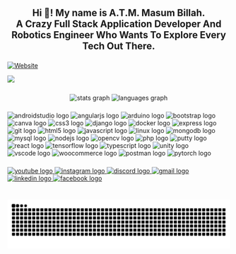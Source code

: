 <h2 align="center">Hi 👋! My name is A.T.M. Masum Billah. <br>A Crazy Full Stack Application Developer And Robotics Engineer Who Wants To Explore Every Tech Out There.</h2>

###

[![Website](https://img.shields.io/website?label=mbmishu.github.io&style=plastic&url=https%3A%2F%2Fmbmishu.github.io%2F)](https://mbmishu.github.io/#/)

<div align="left">
  <img src="https://visitor-badge.laobi.icu/badge?page_id=MBMishu.MBMishu&left_color=darkslateblue&left_text=Profile%20Views"  />
</div>

###

<div align="center">
  <img src="https://github-readme-stats.vercel.app/api?username=MBMishu&hide_title=false&hide_rank=false&show_icons=true&include_all_commits=true&count_private=true&disable_animations=false&theme=dracula&locale=en&hide_border=false" height="150" alt="stats graph"  />
  <img src="https://github-readme-stats.vercel.app/api/top-langs?username=MBMishu&locale=en&hide_title=false&layout=compact&card_width=320&langs_count=5&theme=dracula&hide_border=false" height="150" alt="languages graph"  />
</div>

###

<div align="left">
  <img src="https://cdn.jsdelivr.net/gh/devicons/devicon/icons/androidstudio/androidstudio-original.svg" height="30" alt="androidstudio logo" width="36" />
  
  <img src="https://cdn.jsdelivr.net/gh/devicons/devicon/icons/angularjs/angularjs-original.svg" height="30" alt="angularjs logo" width="36" />
  
  <img src="https://cdn.jsdelivr.net/gh/devicons/devicon/icons/arduino/arduino-original.svg" height="30" alt="arduino logo" width="36" />
  
  <img src="https://cdn.jsdelivr.net/gh/devicons/devicon/icons/bootstrap/bootstrap-original.svg" height="30" alt="bootstrap logo"  width="36"/>
  
  <img src="https://cdn.jsdelivr.net/gh/devicons/devicon/icons/canva/canva-original.svg" height="30" alt="canva logo" width="36" />
  
  <img src="https://cdn.jsdelivr.net/gh/devicons/devicon/icons/css3/css3-original.svg" height="30" alt="css3 logo" width="36" />
  
  <img src="https://cdn.jsdelivr.net/gh/devicons/devicon/icons/django/django-plain.svg" height="30" alt="django logo" width="36" />
  
  <img src="https://cdn.jsdelivr.net/gh/devicons/devicon/icons/docker/docker-original.svg" height="30" alt="docker logo" width="36" />
  
  <img src="https://cdn.jsdelivr.net/gh/devicons/devicon/icons/express/express-original.svg" height="30" alt="express logo" width="36" />
  
  <img src="https://cdn.jsdelivr.net/gh/devicons/devicon/icons/git/git-original.svg" height="30" alt="git logo" width="36"  />
  
  <img src="https://cdn.jsdelivr.net/gh/devicons/devicon/icons/html5/html5-original.svg" height="30" alt="html5 logo" width="36" />
  
  <img src="https://cdn.jsdelivr.net/gh/devicons/devicon/icons/javascript/javascript-original.svg" height="30" alt="javascript logo" width="36" />
  
  <img src="https://cdn.jsdelivr.net/gh/devicons/devicon/icons/linux/linux-original.svg" height="30" alt="linux logo" width="36" />
  
  <img src="https://cdn.jsdelivr.net/gh/devicons/devicon/icons/mongodb/mongodb-original.svg" height="30" alt="mongodb logo" width="36" />
  
  <img src="https://cdn.jsdelivr.net/gh/devicons/devicon/icons/mysql/mysql-original.svg" height="30" alt="mysql logo" width="36" />
  
  <img src="https://cdn.jsdelivr.net/gh/devicons/devicon/icons/nodejs/nodejs-original.svg" height="30" alt="nodejs logo" width="36" />
  
  <img src="https://cdn.jsdelivr.net/gh/devicons/devicon/icons/opencv/opencv-original.svg" height="30" alt="opencv logo" width="36" />
  
  <img src="https://cdn.jsdelivr.net/gh/devicons/devicon/icons/php/php-original.svg" height="30" alt="php logo" width="36" />
  
  <img src="https://cdn.jsdelivr.net/gh/devicons/devicon/icons/putty/putty-original.svg" height="30" alt="putty logo" width="36" />
  
  <img src="https://cdn.jsdelivr.net/gh/devicons/devicon/icons/react/react-original.svg" height="30" alt="react logo" width="36" />
  
  <img src="https://cdn.jsdelivr.net/gh/devicons/devicon/icons/tensorflow/tensorflow-original.svg" height="30" alt="tensorflow logo" width="36" />
  
  <img src="https://cdn.jsdelivr.net/gh/devicons/devicon/icons/typescript/typescript-original.svg" height="30" alt="typescript logo" width="36" />
  
  <img src="https://cdn.jsdelivr.net/gh/devicons/devicon/icons/unity/unity-original.svg" height="30" alt="unity logo" width="36" />
  
  <img src="https://cdn.jsdelivr.net/gh/devicons/devicon/icons/vscode/vscode-original.svg" height="30" alt="vscode logo" width="36" />
  
  <img src="https://cdn.jsdelivr.net/gh/devicons/devicon/icons/woocommerce/woocommerce-original.svg" height="30" alt="woocommerce logo" width="36" />
  
  <img src="https://cdn.simpleicons.org/postman/FF6C37" height="30" alt="postman logo" width="36" />
  
  <img src="https://cdn.jsdelivr.net/gh/devicons/devicon/icons/pytorch/pytorch-original.svg" height="30" alt="pytorch logo" width="36" />
</div>

###

<div align="left">
  <a href="https://www.youtube.com/c/masumbillahmishu" target="_blank">
    <img src="https://img.shields.io/static/v1?message=Youtube&logo=youtube&label=&color=FF0000&logoColor=white&labelColor=&style=for-the-badge" height="35" alt="youtube logo"  />
  </a>
  <a href="https://instagram.com/mb_mishu" target="_blank">
    <img src="https://img.shields.io/static/v1?message=Instagram&logo=instagram&label=&color=E4405F&logoColor=white&labelColor=&style=for-the-badge" height="35" alt="instagram logo"  />
  </a>
  <a href="mb_mishu" target="_blank">
    <img src="https://img.shields.io/static/v1?message=Discord&logo=discord&label=&color=7289DA&logoColor=white&labelColor=&style=for-the-badge" height="35" alt="discord logo"  />
  </a>
  <a href="masumbillah1717@gmail.com" target="_blank">
    <img src="https://img.shields.io/static/v1?message=Gmail&logo=gmail&label=&color=D14836&logoColor=white&labelColor=&style=for-the-badge" height="35" alt="gmail logo"  />
  </a>
  <a href="https://linkedin.com/in/masum-billah-mishu" target="_blank">
    <img src="https://img.shields.io/static/v1?message=LinkedIn&logo=linkedin&label=&color=0077B5&logoColor=white&labelColor=&style=for-the-badge" height="35" alt="linkedin logo"  />
  </a>
  <a href="https://fb.com/masum.mishu.1" target="_blank">
    <img src="https://img.shields.io/static/v1?message=Facebook&logo=facebook&label=&color=1877F2&logoColor=white&labelColor=&style=for-the-badge" height="35" alt="facebook logo"  />
  </a>
</div>

###

<br clear="both">

<img src="https://raw.githubusercontent.com/MBMishu/MBMishu/output/snake.svg" alt="Snake animation" />

###
